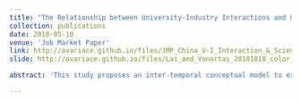 ```yaml
---
title: "The Relationship between University-Industry Interactions and University Scientific Productivity: Evidence from China"
collection: publications
date: 2018-05-10
venue: 'Job Market Paper'
link: http://avariace.github.io/files/JMP_China_U-I_Interaction_&_Scientific_Productivity_Yanzhao_Lai.pdf
slide: http://avariace.github.io/files/Lai_and_Vonortas_20181018_color_final.pdf

abstract: 'This study proposes an inter-temporal conceptual model to examine the effect of different types of university-industry (U-I) interaction – contract research and intellectual property (IP) transfer – on university scientific productivity. Based on the empirical analysis of 59 Chinese research-intensive universities from 2010 to 2015, this paper finds that contract research commissioned by industry has an inverted U-shaped effect on university research, whereas IP transfer has a negative effect on university scientific productivity, and university internal R&D intensity weakens the effect of university-industry interaction on university scientific productivity. <br/>In light of the growing trend in government promotion of university interactions with industry, this paper sheds light on university technology policy and indicates that academic engagement and commercialization should be treated separately by policy makers. Academic engagements with industry spurs research performance but over-dependence or proximity with industry might distract university research agendas and cause a reallocation of academic effort across activities which leads to decrease in scientific productivity. Meanwhile, increasing academic commercialization was found to be detrimental to the accumulation of openly accessible knowledge. As a result, policies aimed at promoting academic commercialization risks sacrificing the long-term benefits of scientific inquiry for short-term economic benefits.'

---
```

